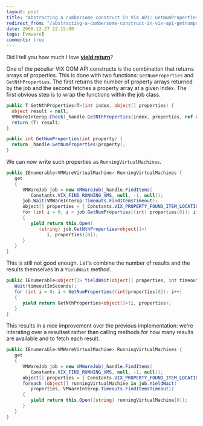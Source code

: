 ```yaml
---
layout: post
title: "Abstracting a cumbersome construct in VIX API: GetNumProperties + GetNthProperty"
redirect_from: "/abstracting-a-cumbersome-construct-in-vix-api-getnumproperties-getnthproperty"
date: 2008-12-27 22:15:00
tags: [vmware]
comments: true
---
```

Did I tell you how much I love **[yield return](http://msdn.microsoft.com/en-us/library/9k7k7cf0.aspx)**?

One of the peculiar VIX COM API constructs is the combination that returns arrays of properties. This is done with two functions: `GetNumProperties` and `GetNthProperties`. The first returns the number of property arrays returned by the job and the second fetches a property array at a given index. The first obvious step is to wrap the functions within the job class.

```cs
public T GetNthProperties<T>(int index, object[] properties) {   
  object result = null;
  VMWareInterop.Check(_handle.GetNthProperties(index, properties, ref result));
  return (T) result;
} 

public int GetNumProperties(int property) {
  return _handle.GetNumProperties(property);
}
```

We can now write such properties as `RunningVirtualMachines`.

```cs
public IEnumerable<VMWareVirtualMachine> RunningVirtualMachines {
   get
   {
      VMWareJob job = new VMWareJob(_handle.FindItems(
         Constants.VIX_FIND_RUNNING_VMS, null, -1, null));
      job.Wait(VMWareInterop.Timeouts.FindItemsTimeout);
      object[] properties = { Constants.VIX_PROPERTY_FOUND_ITEM_LOCATION };
      for (int i = 0; i < job.GetNumProperties((int) properties[0]); i++)
      {
         yield return this.Open(
            (string) job.GetNthProperties<object[]>(
               i, properties)[0]);
      }
   }
}
```

This is still not good enough. Let's combine the number of results and the results themselves in a `YieldWait` method.

```cs
public IEnumerable<object[]> YieldWait(object[] properties, int timeoutInSeconds) {
   Wait(timeoutInSeconds);
   for (int i = 0; i < GetNumProperties((int)properties[0]); i++)
   {
      yield return GetNthProperties<object[]>(i, properties);
   }
}
```

This results in a nice improvement over the previous implementation: we're interating over a resultset rather than calling methods for how many results are available and to fetch each result.

```cs
public IEnumerable<VMWareVirtualMachine> RunningVirtualMachines {
   get
   {
      VMWareJob job = new VMWareJob(_handle.FindItems(
         Constants.VIX_FIND_RUNNING_VMS, null, -1, null));
      object[] properties = { Constants.VIX_PROPERTY_FOUND_ITEM_LOCATION };
      foreach (object[] runningVirtualMachine in job.YieldWait(
         properties, VMWareInterop.Timeouts.FindItemsTimeout))
      {
         yield return this.Open((string) runningVirtualMachine[0]);
      }
   }
}
```
